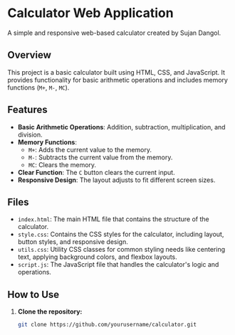 # Calculator Web Application

A simple and responsive web-based calculator created by Sujan Dangol.

## Overview

This project is a basic calculator built using HTML, CSS, and JavaScript. It provides functionality for basic arithmetic operations and includes memory functions (`M+`, `M-`, `MC`).

## Features

- **Basic Arithmetic Operations**: Addition, subtraction, multiplication, and division.
- **Memory Functions**:
  - `M+`: Adds the current value to the memory.
  - `M-`: Subtracts the current value from the memory.
  - `MC`: Clears the memory.
- **Clear Function**: The `C` button clears the current input.
- **Responsive Design**: The layout adjusts to fit different screen sizes.

## Files

- `index.html`: The main HTML file that contains the structure of the calculator.
- `style.css`: Contains the CSS styles for the calculator, including layout, button styles, and responsive design.
- `utils.css`: Utility CSS classes for common styling needs like centering text, applying background colors, and flexbox layouts.
- `script.js`: The JavaScript file that handles the calculator's logic and operations.

## How to Use

1. **Clone the repository:**
   ```bash
   git clone https://github.com/yourusername/calculator.git
